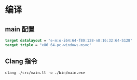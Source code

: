 # 编译
## main 配置
``` LLVM
target datalayout = "e-m:o-i64:64-f80:128-n8:16:32:64-S128"
target triple = "x86_64-pc-windows-msvc"
```

## Clang 指令
``` Shell
clang ./src/main.ll -o ./bin/main.exe
```